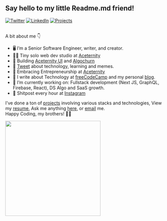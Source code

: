 <h2> Say hello to my little Readme.md friend!</h2>

<div align="center" width="50">

<!-- <img src="https://i.imgur.com/dTYwdG1.gif" alt="Welcome!" width="300"/> -->


</div>
<a href="https://www.twitter.com/mannupaaji" target="__blank"><img src="https://img.shields.io/twitter/follow/mannupaaji?style=social" alt="Twitter"></a>
<a href="https://www.linkedin.com/in/manuarora28" target="_blank"><img src="https://img.shields.io/badge/LinkedIn-%230077B5.svg?&style=flat-square&logo=linkedin&logoColor=white" alt="LinkedIn"></a>

<a href="http://www.manuarora.in" target="_blank">
<img src="https://img.shields.io/website?label=manuarora.in&up_color=blue&up_message=up&url=https%3A%2F%2Fmanuarora.in" alt="Projects"/>
</a>


<br>
<br>


A bit about me 👇
<br>

- 🖥 I’m a Senior Software Engineer, writer, and creator.
- 👨‍💻 Tiny solo web dev studio at [Aceternity](https://aceternity.com)
- 🔨 Building [Aceternity UI](https://ui.aceternity.com) and [Algochurn](https://algochurn.com)
- 🐥 [Tweet](https://twitter.com/mannupaaji) about technology, learning and memes.
- 💯 Embracing Entrepreneurship at [Aceternity](https://aceternity.com)
- 💬 I write about Technology at [freeCodeCamp](https://www.freecodecamp.org/news/author/manu/) and my personal [blog](https://manuarora.in/blog).
- 🔭 I’m currently working on: Fullstack development (Next JS, GraphQL, Firebase, React), DS Algo and SaaS growth.
- 🤝 Shitpost every hour at [Instagram](https://instagram.com/maninthere)

I've done a ton of [projects](https://manuarora.in/projects) involving various stacks and technologies, 
View my [resume](https://drive.google.com/file/d/17x95t0hqPG98FFFzF9Cx9BacJ4qNcuBw/view?usp=sharing), 
Ask me anything [here](https://github.com/manuarora700/manuarora700/issues/new), 
or [email](mailto:manuarorawork@gmail.com) me. 
<br>
Happy Coding, my brothers! 💪🏽 <br>

</div>
<img src="https://media.giphy.com/media/xT9IgG50Fb7Mi0prBC/giphy.gif" width="300">

